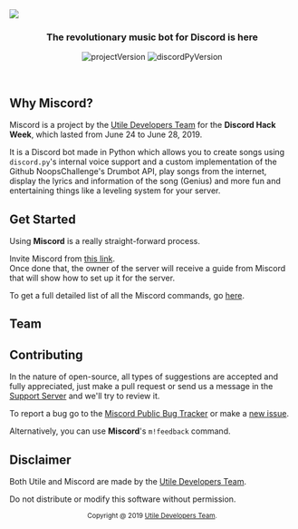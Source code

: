 <img align="center" src="https://ialex11.github.io/assets/miscord-logo.png" />
<h3 align="center">The revolutionary music bot for Discord is here</h1>
<div align="center">

![projectVersion](https://img.shields.io/badge/-v1.0-9cf.svg?link=https://utileForDiscord.github.io/miscord/latest) ![discordPyVersion](https://img.shields.io/badge/discord.py-1.2.2-9EA6F9.svg?logo=discord&logoColor=white&link=https://github.com/Rapptz/discord.py&link=https://utileForDiscord.github.io/miscord/docs/libs#discord)

</div>

<br>

## Why Miscord?
Miscord is a project by the [Utile Developers Team](https://github.com/orgs/utilefordiscord/teams/developers/members) for the **Discord Hack Week**, which lasted from June 24 to June 28, 2019.

It is a Discord bot made in Python which allows you to create songs using `discord.py`'s internal voice support and a custom implementation of the Github NoopsChallenge's Drumbot API, play songs from the internet, display the lyrics and information of the song (Genius) and more fun and entertaining things like a leveling system for your server.

## Get Started
Using **Miscord** is a really straight-forward process.

Invite Miscord from [this link](https://utileForDiscord.github,io/miscord/invite).<br>
Once done that, the owner of the server will receive a guide from Miscord that will show how to set up it for the server.

To get a full detailed list of all the Miscord commands, go [here](https://utileForDiscord.github.io/miscord/commands).

## Team

## Contributing
In the nature of open-source, all types of suggestions are accepted and fully appreciated, just make a pull request or send us a message in the [Support Server](discord.gg/supportserverlinkgoeshere) and we'll try to review it.

To report a bug go to the [Miscord Public Bug Tracker](bugs.semiak.dev) or make a [new issue](https://github.com/utileForDiscord/miscord/issues).

Alternatively, you can use **Miscord**'s `m!feedback` command.

## Disclaimer
Both Utile and Miscord are made by the [Utile Developers Team](https://github.com/orgs/utilefordiscord/teams/developers/members).      

Do not distribute or modify this software without permission.

<div align="center"><sup>Copyright @ 2019 <a href="https://github.com/orgs/utilefordiscord/teams/developers/members">Utile Developers Team</a>.</sup></div>
